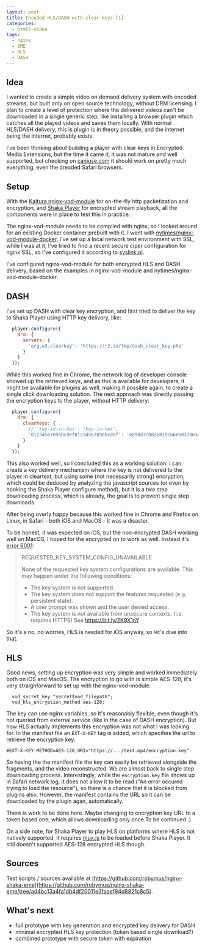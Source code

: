 ```yaml
---
layout: post
title: Encoded HLS/DASH with clear keys [1]
categories:
  - html5-video
tags:
  - nginx
  - EME
  - HLS
  - DASH
---
```


## Idea

I wanted to create a simple video on demand delivery system with encoded streams, but built only on open source technology, without DRM licensing. I plan to create a level of protection where the delivered videos can't be downloaded in a single generic step, like installing a browser plugin which catches all the played videos and saves them locally. With normal HLS/DASH delivery, this is plugin is in theory possible, and the internet being the internet, probably exists.

I've been thinking about building a player with clear keys in Encrypted Media Extensions, but the time it came it, it was not mature and well supported, but checking on [caniuse.com](https://caniuse.com/#feat=eme) it should work on pretty much everything, even the dreaded Safari browsers.

## Setup

With the [Kaltura nginx-vod-module](https://github.com/kaltura/nginx-vod-module) for on-the-fly http packetization and encryption, and [Shaka Player](https://github.com/google/shaka-player) for encrypted stream playback, all the components were in place to test this in practice.

The nginx-vod-module needs to be compiled with nginx, so I looked around for an existing Docker container prebuilt with it. I went with [nytimes/nginx-vod-module-docker](https://github.com/nytimes/nginx-vod-module-docker). I've set up a local network test environment with SSL, while I was at it, I've tried to find a recent secure ciper configuration for nginx SSL, so I've configured it according to [syslink.pl](https://syslink.pl/cipherlist/).

I've configured nginx-vod-module for both encrypted HLS and DASH delivery, based on the examples in nginx-vod-module and nytimes/nginx-vod-module-docker.

## DASH

I've set up DASH with clear key encryption, and first tried to deliver the key to Shaka Player using HTTP key delivery, like:

```javascript
  player.configure({ 
    drm: { 
      servers: { 
        'org.w3.clearkey': 'https://r2.io/tmp/dash_clear_key.php' 
      } 
    } 
  });
```

While this worked fine in Chrome, the network log of developer console showed up the retrieved keys, and as this is available for developers, it might be available for plugins as well, making it possible again, to create a single click downloading solution. The next approach was directly passing the encryption keys to the player, without HTTP delivery:

```javascript
  player.configure({
    drm: {
      clearKeys: {
        // 'key-id-in-hex': 'key-in-hex',
        '0123456789abcdef0123456789abcdef': 'e890d7c082e819c66e60328634f89780',
      }
    }
  });  

````

This also worked well, so I concluded this as a working solution: I can create a key delivery mechanism where the key is not delivered to the player in cleartext, but using some (not necessarily strong) encryption, which could be deduced by analyzing the javascript sources (or even by hooking the Shaka Player configure method), but it is a two step downloading process, which is already, the goal is to prevent single step downloads.

After being overly happy because this worked fine in Chrome and Firefox on Linux, in Safari - both iOS and MacOS - it was a disaster.

To be honest, it was expected on iOS, but the non-encrypted DASH working well on MacOS, I hoped for the encrypted on to work as well. Instead it's [error 6001](https://shaka-player-demo.appspot.com/docs/api/shaka.util.Error.html):

> REQUESTED_KEY_SYSTEM_CONFIG_UNAVAILABLE
>
> None of the requested key system configurations are available. This may happen under the following conditions:
> - The key system is not supported.
> - The key system does not support the features requested (e.g. persistent state).
> - A user prompt was shown and the user denied access.
> - The key system is not available from unsecure contexts. (i.e. requires HTTPS) See https://bit.ly/2K9X1nY

So it's a no, no worries, HLS is needed for iOS anyway, so let's dive into that.

## HLS

Good news, setting up encryption was very simple and worked immediately both on iOS and MacOS. The encryption to go with is simple AES-128, it's very straighforward to set up with the nginx-vod-module:

```
  vod_secret_key "secret$vod_filepath";
  vod_hls_encryption_method aes-128;
```

The key can use nginx variables, so it's reasonably flexible, even though it's not queried from external service (like in the case of DASH encryption). But how HLS actually implements this encryption was not what I was looking for. In the manifest file an `EXT-X-KEY` tag is added, which specifies the url to retrieve the encryption key:

```
#EXT-X-KEY:METHOD=AES-128,URI="https://.../test.mp4/encryption.key"
```

So having the the manifest file the key can easily be retrieved alongside the fragments, and the video reconstructed. We are almost back to single step downloading process. Interestingly, while the `encryption.key` file shows up in Safari network log, it does not allow it to be read ("An error occured trying to load the resource"), so there is a chance that it is blocked from plugins also. However, the manifest contains the URL so it can be downloaded by the plugin agan, automatically.

There is work to be done here. Maybe changing to encryption key URL to a token based one, which allows downloading only once.To be continued :)

On a side note, for Shaka Player to play HLS on platforms where HLS is not natively supported, it requires [mux.js](https://github.com/videojs/mux.js/) to be loaded before Shaka Player. It still doesn't supported AES-128 encrypted HLS though.

## Sources

Test scripts / sources available at [https://github.com/robymus/nginx-shaka-eme](https://github.com/robymus/nginx-shaka-eme/tree/ad4bc13a4fa1db4df20011e3faaef94d8821c8c5).

## What's next

- full prototype with key generation and encrypted key delivery for DASH
- minimal encrypted HLS key protection (token based single download?)
- combined prototype with secure token with expiration
